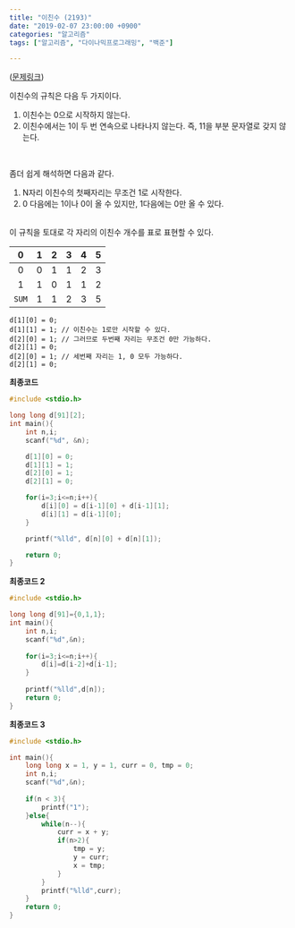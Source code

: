 ```yaml
---
title: "이친수 (2193)"
date: "2019-02-07 23:00:00 +0900"
categories: "알고리즘"
tags: ["알고리즘", "다이나믹프로그래밍", "백준"]

---
```

([문제링크](https://www.acmicpc.net/problem/2193))

이친수의 규칙은 다음 두 가지이다.

1. 이친수는 0으로 시작하지 않는다.
1. 이친수에서는 1이 두 번 연속으로 나타나지 않는다. 즉, 11을 부분 문자열로 갖지 않는다.

<br>

좀더 쉽게 해석하면 다음과 같다.

1. N자리 이친수의 첫째자리는 무조건 1로 시작한다.
1. $0$ 다음에는 $1$이나 $0$이 올 수 있지만, $1$다음에는 $0$만 올 수 있다.

<br>
이 규칙을 토대로 각 자리의 이친수 개수를 표로 표현할 수 있다.

|  0  |  1  |  2  |  3  |  4  |  5  |
|:---:|:---:|:---:|:---:|:---:|:---:|
|  0  |  0  |  1  |  1  |  2  |  3  |
|  1  |  1  |  0  |  1  |  1  |  2  |
|`SUM`|  1  |  1  |  2  |  3  |  5  |

```
d[1][0] = 0;
d[1][1] = 1; // 이친수는 1로만 시작할 수 있다.
d[2][0] = 1; // 그러므로 두번째 자리는 무조건 0만 가능하다.
d[2][1] = 0;
d[2][0] = 1; // 세번째 자리는 1, 0 모두 가능하다.
d[2][1] = 0;
```

**최종코드**

```c
#include <stdio.h>

long long d[91][2];
int main(){
    int n,i;
    scanf("%d", &n);

    d[1][0] = 0;
    d[1][1] = 1;
    d[2][0] = 1;
    d[2][1] = 0;

    for(i=3;i<=n;i++){
        d[i][0] = d[i-1][0] + d[i-1][1];
        d[i][1] = d[i-1][0];
    }

    printf("%lld", d[n][0] + d[n][1]);

    return 0;
}
```

**최종코드 2**

```c
#include <stdio.h>

long long d[91]={0,1,1};
int main(){
    int n,i;
    scanf("%d",&n);
    
    for(i=3;i<=n;i++){
        d[i]=d[i-2]+d[i-1];
    }
    
    printf("%lld",d[n]);
    return 0;
}
```

**최종코드 3**

```c
#include <stdio.h>

int main(){
    long long x = 1, y = 1, curr = 0, tmp = 0;
    int n,i;
    scanf("%d",&n);
    
    if(n < 3){
        printf("1");
    }else{
        while(n--){
            curr = x + y;
            if(n>2){
                tmp = y;
                y = curr;
                x = tmp;
            }
        }
        printf("%lld",curr);
    }
    return 0;
}
```